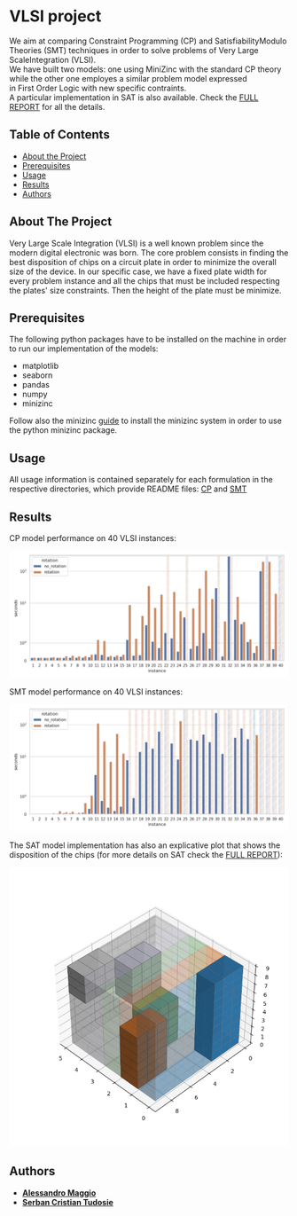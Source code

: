 # VLSI project

We  aim  at  comparing  Constraint  Programming  (CP)  and 
SatisfiabilityModulo  Theories  (SMT)  techniques  in  order  to  solve 
problems  of  Very  Large  ScaleIntegration  (VLSI).    
We  have  built  two  models:  one  using  MiniZinc  with  the  standard CP
theory  while  the  other  one  employes  a  similar  problem  model  expressed  
in  First Order  Logic  with  new  specific  contraints.   
A particular implementation in SAT is also available.
Check the [FULL REPORT](/Full_Report.pdf) for all the details.


## Table of Contents

* [About the Project](#about-the-project)
* [Prerequisites](#prerequisites)
* [Usage](#usage)
* [Results](#results)
* [Authors](#authors)


## About The Project
Very Large Scale Integration (VLSI) is a well known problem since the modern
digital electronic was born. The core problem consists in finding the best 
disposition of chips on a circuit plate in order to minimize the overall size 
of the device. In our specific case, we have a fixed plate width for every problem
instance and all the chips that must be included respecting the plates'
size constraints. Then the height of the plate must be minimize.

## Prerequisites
The following python packages have to be installed on the machine in order to run our 
implementation of the models:
* matplotlib
* seaborn
* pandas
* numpy
* minizinc

Follow also the minizinc [guide](https://www.minizinc.org/doc-2.5.5/en/installation.html)
to install the minizinc system in order to use the python minizinc package.

## Usage
All usage information is contained separately for each formulation in the respective
directories, which provide README files: [CP](/CP/README.md) and [SMT](/SMT/README.md)

## Results
CP model performance on 40 VLSI instances:  

<p align='center'>
  <img src="/utils/images/cp_plot.png" />
</p>     

SMT model performance on 40 VLSI instances:
<p align='center'>
  <img src="/utils/images/smt_plot.png" />
</p>     

The SAT model implementation has also an explicative plot 
that shows the disposition of the chips (for more details on SAT check the [FULL REPORT](/Full_Report.pdf)):  

<p align='center'>
  <img src="/utils/images/parallelepiped.png" />
</p>    



## Authors
* [**Alessandro Maggio**](https://github.com/AleTM1)
* [**Serban Cristian Tudosie**](https://github.com/CrisSherban)